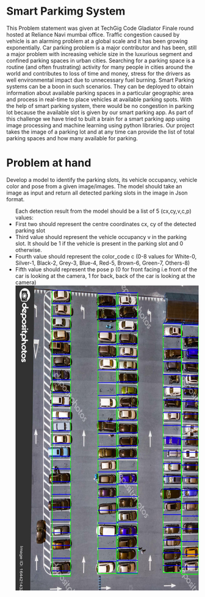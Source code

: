 <h1>Smart Parkimg System</h1>
This Problem statement was given at TechGig Code Gladiator Finale round hosted at Reliance Navi mumbai office.
Traffic congestion caused by vehicle is an alarming problem at a global scale and it has been growing exponentially. Car parking problem is a major contributor and has been, still a major problem with increasing vehicle size in the luxurious segment and confined parking spaces in urban cities. Searching for a parking space is a routine (and often frustrating) activity for many people in cities around the world and contributes to loss of time and money, stress for the drivers as well environmental impact due to unnecessary fuel burning. 
Smart Parking systems can be a boon in such scenarios. They can be deployed to obtain information about available parking spaces in a particular geographic area and process in real-time to place vehicles at available parking spots. With the help of smart parking system, there would be no congestion in parking lot because the available slot is given by our smart parking app.
As part of this challenge we have tried to built a brain for a smart parking app using image processing and machine learning using python libraries. Our project takes the image of a parking lot and at any time can provide the list of total parking spaces and how many available for parking.

<h1>Problem at hand</h1>
Develop a model to identify the parking slots, its vehicle occupancy, vehicle color and pose from a given image/images.
The model should take an image as input and return all detected parking slots in the image in Json format.
<ul>Each detection result from the model should be a list of 5 (cx,cy,v,c,p) values:
<li>First two should represent the centre coordinates cx, cy of the detected parking slot
<li>Third value should represent the vehicle occupancy v in the parking slot. It should be 1 if the vehicle is present in the parking slot and 0 otherwise.
<li>Fourth value should represent the color_code c (0-8 values for White-0, Silver-1, Black-2, Grey-3, Blue-4, Red-5, Brown-6, Green-7, Others-8)
<li>Fifth value should represent the pose p (0 for front facing i.e front of the car is looking at the camera, 1 for back, back of the car is looking at the camera)
</br>
<img src="https://github.com/Shobhit70/SmartParkingSystem/blob/master/test.jpg" width="800", height="800">
